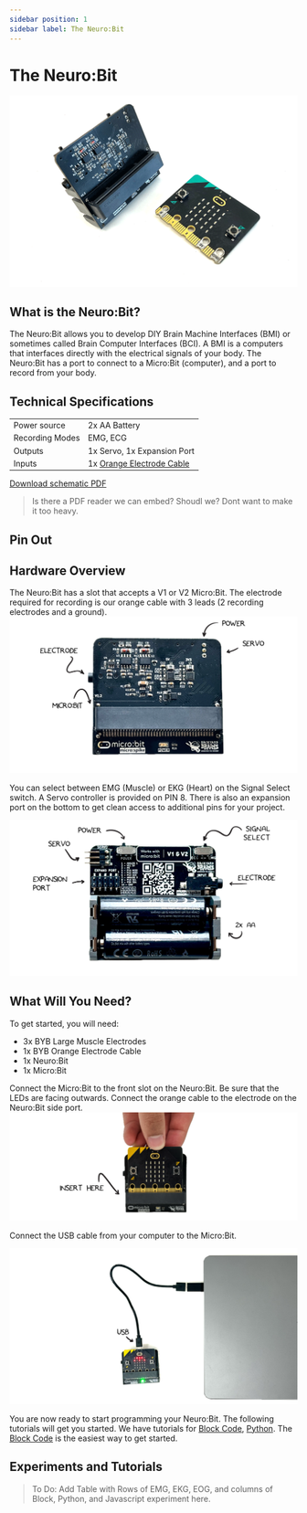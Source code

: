 ```yaml
---
sidebar position: 1
sidebar label: The Neuro:Bit
---
```


# The Neuro:Bit #

![ Image of Neuro:Bit ](./NeuroBit.png)

## What is the Neuro:Bit? ## 
The Neuro:Bit allows you to develop DIY Brain Machine Interfaces (BMI) or sometimes called Brain Computer Interfaces (BCI).  A BMI is a computers that interfaces directly with the electrical signals of your body. The Neuro:Bit has a port to connect to a Micro:Bit (computer), and a port to record from your body.  

## Technical Specifications ## 

| | |
|---|---|
| Power source | 2x AA Battery |
| Recording Modes| EMG, ECG |
|Outputs| 1x Servo, 1x Expansion Port|
|Inputs| 1x [Orange Electrode Cable](https://backyardbrains.com/products/muscleElectrodeCable)|

[Download schematic PDF](./ )
> Is there a PDF reader we can embed?  Shoudl we?  Dont want to make it too heavy.
## Pin Out ##


## Hardware Overview ## 
The Neuro:Bit has a slot that accepts a V1 or V2 Micro:Bit.  The electrode required for recording is our orange cable with 3 leads (2 recording electrodes and a ground). 
![NeuroBit Top]( ./NeuroBit_Front.png)

You can select between EMG (Muscle) or EKG (Heart) on the Signal Select switch.  A Servo controller is provided on PIN 8. There is also an expansion port on the bottom to get clean access to additional pins for your project. 

![NeuroBit Bottom](./NeuroBit_Back.png )

## What Will You Need? ##

To get started, you will need:

* 3x BYB Large Muscle Electrodes
* 1x BYB Orange Electrode Cable
* 1x Neuro:Bit
* 1x Micro:Bit

Connect the Micro:Bit to the front slot on the Neuro:Bit.  Be sure that the LEDs are facing outwards. Connect the orange cable to the electrode on the Neuro:Bit side port.  
![NeuroBit Connecting](./NeuroBit_Connect.png )

Connect the USB cable from your computer to the Micro:Bit. 

![NeuroBit USB](./NeuroBit_USB.png)

 You are now ready to start programming your Neuro:Bit.   The following tutorials will get you started.  We have tutorials for [Block Code](./Block), [Python](./Python).  The [Block Code](./Block) is the easiest way to get started.

## Experiments and Tutorials ## 



>To Do:  Add Table with Rows of EMG, EKG, EOG, and columns of Block, Python, and Javascript experiment here.




